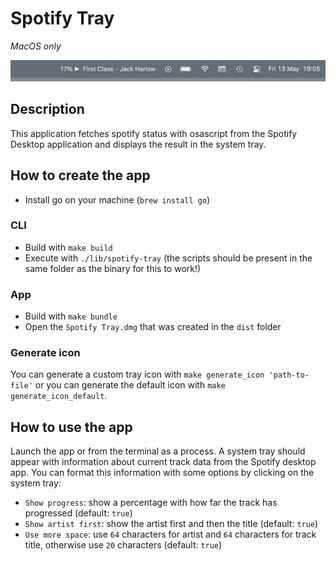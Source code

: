 # Spotify Tray

_MacOS only_

![preview](./preview.png)

## Description

This application fetches spotify status with osascript from the Spotify Desktop application and displays the result in the system tray.

## How to create the app

- Install go on your machine (`brew install go`)

### CLI

- Build with `make build`
- Execute with `./lib/spotify-tray` (the scripts should be present in the same folder as the binary for this to work!)

### App

- Build with `make bundle`
- Open the `Spotify Tray.dmg` that was created in the `dist` folder

### Generate icon

You can generate a custom tray icon with `make generate_icon 'path-to-file'` or you can generate the default icon with `make generate_icon_default`.

## How to use the app

Launch the app or from the terminal as a process. A system tray should appear with information about current track data from the Spotify desktop app. You can format this information with some options by clicking on the system tray:

- `Show progress`: show a percentage with how far the track has progressed (default: `true`)
- `Show artist first`: show the artist first and then the title (default: `true`)
- `Use more space`: use `64` characters for artist and `64` characters for track title, otherwise use `20` characters (default: `true`)
